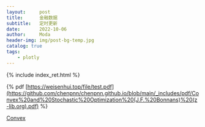 ```yaml
---
layout:     post
title:      金融数据
subtitle:   定时更新
date:       2022-10-06
author:     Moda
header-img: img/post-bg-temp.jpg
catalog: true
tags:
    - plotly
---
```


{% include index_ret.html %}

{% pdf [https://weisenhui.top/file/test.pdf](https://github.com/chenpnn/chenpnn.github.io/blob/main/_includes/pdf/Convex%20and%20Stochastic%20Optimization%20(J.F.%20Bonnans)%20(z-lib.org).pdf) %}

[Convex](https://github.com/chenpnn/chenpnn.github.io/blob/main/_includes/pdf/Convex%20and%20Stochastic%20Optimization%20(J.F.%20Bonnans)%20(z-lib.org).pdf)
